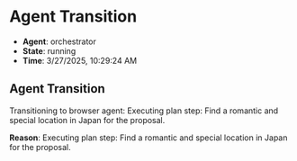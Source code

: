 # Agent Transition

- **Agent**: orchestrator
- **State**: running
- **Time**: 3/27/2025, 10:29:24 AM

## Agent Transition

Transitioning to browser agent: Executing plan step: Find a romantic and special location in Japan for the proposal.

**Reason**: Executing plan step: Find a romantic and special location in Japan for the proposal.

